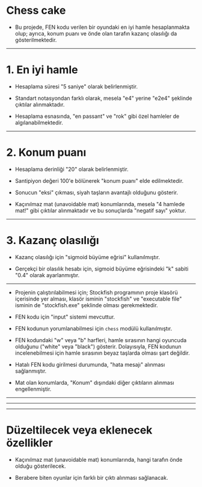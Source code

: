 # Chess cake

- Bu projede, FEN kodu verilen bir oyundaki en iyi hamle hesaplanmakta olup; ayrıca, konum puanı ve önde olan tarafın kazanç olasılığı da gösterilmektedir.

***

# 1. En iyi hamle

- Hesaplama süresi "5 saniye" olarak belirlenmiştir.

- Standart notasyondan farklı olarak, mesela "e4" yerine "e2e4" şeklinde çıktılar alınmaktadır.

- Hesaplama esnasında, "en passant" ve "rok" gibi özel hamleler de algılanabilmektedir.

***

# 2. Konum puanı

- Hesaplama derinliği "20" olarak belirlenmiştir.

- Santipiyon değeri 100'e bölünerek "konum puanı" elde edilmektedir.

- Sonucun "eksi" çıkması, siyah taşların avantajlı olduğunu gösterir.

- Kaçınılmaz mat (unavoidable mat) konumlarında, mesela "4 hamlede mat!" gibi çıktılar alınmaktadır ve bu sonuçlarda "negatif sayı" yoktur.

***

# 3. Kazanç olasılığı

- Kazanç olasılığı için "sigmoid büyüme eğrisi" kullanılmıştır.

- Gerçekçi bir olasılık hesabı için, sigmoid büyüme eğrisindeki "k" sabiti "0.4" olarak ayarlanmıştır.

***

- Projenin çalıştırılabilmesi için; Stockfish programının proje klasörü içerisinde yer alması, klasör isminin "stockfish" ve "executable file" isminin de "stockfish.exe" şeklinde olması gerekmektedir.

- FEN kodu için "input" sistemi mevcuttur.

- FEN kodunun yorumlanabilmesi için `chess` modülü kullanılmıştır.

- FEN kodundaki "w" veya "b" harfleri, hamle sırasının hangi oyuncuda olduğunu ("white" veya "black") gösterir. Dolayısıyla, FEN kodunun incelenebilmesi için hamle sırasının beyaz taşlarda olması şart değildir.

- Hatalı FEN kodu girilmesi durumunda, "hata mesajı" alınması sağlanmıştır.

- Mat olan konumlarda, "Konum" dışındaki diğer çıktıların alınması engellenmiştir.

***
***
***

# Düzeltilecek veya eklenecek özellikler

- Kaçınılmaz mat (unavoidable mat) konumlarında, hangi tarafın önde olduğu gösterilecek.

- Berabere biten oyunlar için farklı bir çıktı alınması sağlanacak.
